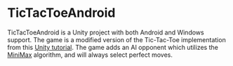 # TicTacToeAndroid
TicTacToeAndroid is a Unity project
with both Android and Windows support.
The game is a modified version of the
Tic-Tac-Toe implementation from this
[Unity tutorial](https://unity3d.com/learn/tutorials/tic-tac-toe/introduction-and-setting-project).
The game adds an AI opponent
which utilizes the [MiniMax](https://en.wikipedia.org/wiki/Minimax)
algorithm, and will always
select perfect moves.

